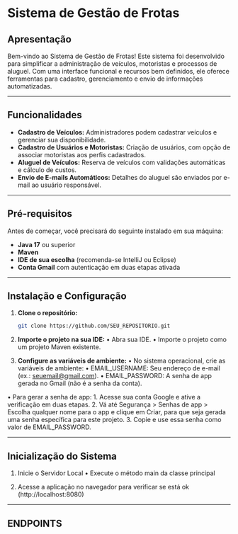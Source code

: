 # Sistema de Gestão de Frotas

## Apresentação

Bem-vindo ao Sistema de Gestão de Frotas! Este sistema foi desenvolvido para simplificar a administração de veículos, motoristas e processos de aluguel. Com uma interface funcional e recursos bem definidos, ele oferece ferramentas para cadastro, gerenciamento e envio de informações automatizadas.

---

## Funcionalidades

- **Cadastro de Veículos:** Administradores podem cadastrar veículos e gerenciar sua disponibilidade.
- **Cadastro de Usuários e Motoristas:** Criação de usuários, com opção de associar motoristas aos perfis cadastrados.
- **Aluguel de Veículos:** Reserva de veículos com validações automáticas e cálculo de custos.
- **Envio de E-mails Automáticos:** Detalhes do aluguel são enviados por e-mail ao usuário responsável.

---

## Pré-requisitos

Antes de começar, você precisará do seguinte instalado em sua máquina:

- **Java 17** ou superior
- **Maven**
- **IDE de sua escolha** (recomenda-se IntelliJ ou Eclipse)
- **Conta Gmail** com autenticação em duas etapas ativada

---

## Instalação e Configuração

1. **Clone o repositório:**
   ```bash
   git clone https://github.com/SEU_REPOSITORIO.git

2. **Importe o projeto na sua IDE:**
  • Abra sua IDE.
  • Importe o projeto como um projeto Maven existente.

3. **Configure as variáveis de ambiente:**
  • No sistema operacional, crie as variáveis de ambiente:
   • EMAIL_USERNAME: Seu endereço de e-mail (ex.: seuemail@gmail.com).
   • EMAIL_PASSWORD: A senha de app gerada no Gmail (não é a senha da conta).
   
  • Para gerar a senha de app:
    1. Acesse sua conta Google e ative a verificação em duas etapas.
    2. Vá até Segurança > Senhas de app > Escolha qualquer nome para o app e clique em Criar, para que seja gerada uma senha específica para este projeto.
    3. Copie e use essa senha como valor de EMAIL_PASSWORD.

---

## Inicialização do Sistema

1. Inicie o Servidor Local
   • Execute o método main da classe principal
   
3. Acesse a aplicação no navegador para verificar se está ok (http://localhost:8080)

---

## ENDPOINTS

